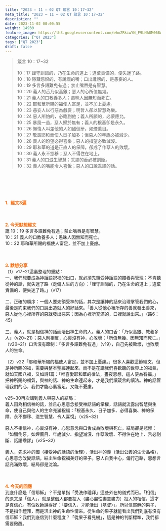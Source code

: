 ```yaml
---
title: "2023 – 11 – 02 QT 箴言 10：17~32"
meta_title: "2023 – 11 – 02 QT 箴言 10：17~32"
description: ""
date: 2023-11-02 00:00:55
weight: 14939
feature_image: https://lh3.googleusercontent.com/ehoZRkiwYN_F9LNA8M068AYxt73EavCZno-PD1cJRuf5BbSkQVUWr3gNEbt5kSs28Pb_Elg17kSrtf9ybWvojWoMV6I4tPM3vGRGDq6GkKkPdL2Gut4QAIw4-uykKUAtNiKgQKntvsU=w800
categories: ["QT 2023"]
tags: ["QT 2023"]
draft: false
---
```


<blockquote>箴言 10：17~32<br />
<br />
10：17 謹守訓誨的，乃在生命的道上；違棄責備的，便失迷了路。<br />
10：18 隱藏怨恨的，有說謊的嘴；口出讒謗的，是愚妄的人。<br />
10：19 多言多語難免有過；禁止嘴唇是有智慧。<br />
10：20 義人的舌乃似高銀；惡人的心所值無幾。<br />
10：21 義人的口教養多人；愚昧人因無知而死亡。<br />
10：22 耶和華所賜的福使人富足，並不加上憂慮。<br />
10：23 愚妄人以行惡為戲耍；明哲人卻以智慧為樂。<br />
10：24 惡人所怕的，必臨到他；義人所願的，必蒙應允。<br />
10：25 暴風一過，惡人歸於無有；義人的根基卻是永久。<br />
10：26 懶惰人叫差他的人如醋倒牙，如煙薰目。<br />
10：27 敬畏耶和華使人日子加多；但惡人的年歲必被減少。<br />
10：28 義人的盼望必得喜樂；惡人的指望必致滅沒。<br />
10：29 耶和華的道是正直人的保障，卻成了作孽人的敗壞。<br />
10：30 義人永不挪移；惡人不得住在地上。<br />
10：31 義人的口滋生智慧；乖謬的舌必被割斷。<br />
10：32 義人的嘴能令人喜悅；惡人的口說乖謬的話。</blockquote><br />
&nbsp;<br />
<br />
&nbsp;<br />
<br />
<span style="color: #ff6600;"><strong>1.  經文3遍</strong></span><br />
<br />
&nbsp;<br />
<br />
<span style="color: #ff6600;"><strong>2. 今天默想經文<br />
</strong></span>箴 10：19 多言多語難免有過；禁止嘴唇是有智慧。<br />
10：21 義人的口教養多人；愚昧人因無知而死亡。<br />
10：22 耶和華所賜的福使人富足，並不加上憂慮。<br />
<br />
&nbsp;<br />
<br />
<strong><span style="color: #ff6600;">3. 默想分享<br />
</span></strong>（1）v17~21這裏整理的重點：<br />
一、我們想要成為神話語祝福的出口，就必須先領受神話語的餵養與管理；不肯聽從神的話，就失迷了路（走偏人生的方向）：「謹守訓誨的，乃在生命的道上；違棄責備的，便失迷了路。」（v17）<br />
<br />
二、正確的順序：一個人要先領受神的話，其次是讓神的話來治理掌管我們的心，最後是約束我們的口說出造就人的好話來。「善人從他心裡所存的善就發出善來，惡人從他心裡所存的惡就發出惡來；因為心裡所充滿的，口裡就說出來。」（路6：45）<br />
<br />
三、義人，就是相信神的話而活出神生命的人。義人的口舌：「乃似高銀、教養多人」（v20~21）；惡人則相反，心裏沒有神，心敗壞：「所值無幾、因無知而死亡。」（v20~21）口舌沒有節制：「多言多語難免有過」（v19），自己先被敗壞，也敗壞人的生命。<br />
<br />
（2）v22「耶和華所賜的福使人富足，並不加上憂慮。」很多人喜歡這節經文，但是神所賜的福，需要與整本聖經連起來，而不是在講我們喜歡聽的世界上的福氣，就如天國八福，又如詩1篇：「唯喜愛耶和華的律法，晝夜思想，這人便為有福。」把神所賜的福氣，與神的話、神的生命連起來，才是我們讀箴言的讀法。神的話管理我們的心，我們才能心裏富足，又能不憂慮。<br />
<br />
v25~30再次講到義人與惡人的結局：<br />
義人因為相信神的話，並且心思意念接受神話語的掌權，話語就流露出智慧與生命，使自己與他人的生命充滿祝福：「根基永久、日子加多、必得喜樂、神的保障、永不挪移、滋生智慧、令人喜悅」（v25~32）<br />
<br />
惡人不相信神，心裏沒有神，心思意念與口舌成為敗壞與死亡，結局卻是悲慘：「如醋倒牙，如煙薰目、年歲減少、指望滅沒、作孽敗壞、不得住在地上、舌必割斷、話語乖謬」（v25~32）<br />
<br />
義人，先求神的國（接受神的話語的治理），活出神的義（活出公義的生命品格），心思意念改變話語，結出生命祝福美好的果子。惡人自我中心，偏行己路，思想言話充滿敗壞，結局卻是沈淪。<br />
<br />
&nbsp;<br />
<br />
<strong style="font-size: inherit;"><span style="color: #ff6600;">4. 今天的回應<br />
</span></strong>到底什麼是「信耶穌」？不是單指「受洗作禮拜」這些外在的儀式而已。「相信」的原文是「信入」，就是整個人都要投入（盡心盡性盡意盡力）投入的相信，這才是真信心。有位牧師說得好：「要信入，才能活出（基督）」。所以信耶穌的果子，不是指作禮拜，而是活出神的生命性情來。從生命的果子就能看出我們到底有沒有信耶穌？我們到底信到什麼程度？「從果子看見樹」，這是神的判斷標準，我們都需要儆醒。<br />
<br />
&nbsp;<br />
<br />
<audio style="display: none;" controls="controls"></audio><br />
<br />
<audio style="display: none;" controls="controls"></audio><br />
<br />
<audio style="display: none;" controls="controls"></audio><br />
<br />
<audio style="display: none;" controls="controls"></audio><br />
<br />
<audio style="display: none;" controls="controls"></audio>
        